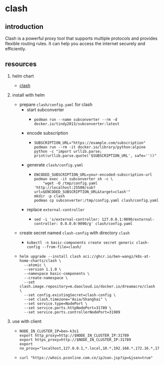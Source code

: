 # clash

## introduction

Clash is a powerful proxy tool that supports multiple protocols and provides flexible routing rules. It can help you access the internet securely and efficiently.

## resources

1. helm chart
    * [clash](chart/)

2. install with helm
    * prepare `clash/config.yaml` for clash
        + start subconverter
            * ```shell
              podman run --name subconverter --rm -d docker.io/tindy2013/subconverter:latest
              ```
        + encode subscription
            * ```shell
              SUBSCRIPTION_URL="https://example.com/subscription"
              podman run --rm -it docker.io/library/python:alpine python -c "import urllib.parse; print(urllib.parse.quote('$SUBSCRIPTION_URL', safe=''))"
              ```
        + generate `clash/config.yaml`
            * ```shell
              ENCODED_SUBSCRIPTION_URL=your-encoded-subscription-url
              podman exec -it subconverter sh -c \
                  "wget -O /tmp/config.yaml 'http://localhost:25500/sub?url=$ENCODED_SUBSCRIPTION_URL&target=clash'"
              mkdir -p clash
              podman cp subconverter:/tmp/config.yaml clash/config.yaml
              ```
        + replace `external-controller`
            * ```shell
              sed -i 's/external-controller: 127.0.0.1:9090/external-controller: 0.0.0.0:9090/g' clash/config.yaml
              ```
    * create secret named `clash-config` with directory `clash`
        + ```shell
          kubectl -n basic-components create secret generic clash-config --from-file=clash/
          ```
    * ```shell
      helm upgrade --install clash oci://ghcr.io/ben-wangz/k8s-at-home-charts/clash \
        --atomic \
        --version 1.1.0 \
        --namespace basic-components \
        --create-namespace \
        --set clash.image.repository=m.daocloud.io/docker.io/dreamacro/clash \
        --set config.existingSecret=clash-config \
        --set clash.timezone="Asia/Shanghai" \
        --set service.type=NodePort \
        --set service.ports.httpNodePort=31789 \
        --set service.ports.controllerNodePort=31909
      ```
3. use with client
    * ```shell
      NODE_IN_CLUSTER_IP=ben-k3s1
      export http_proxy=http://$NODE_IN_CLUSTER_IP:31789
      export https_proxy=http://$NODE_IN_CLUSTER_IP:31789
      export no_proxy="localhost,127.0.0.1,*.local,10.*,192.168.*,172.16.*,172.17.*,172.18.*,172.19.*,172.20.*,172.21.*,172.22.*,172.23.*,172.24.*,172.25.*,172.26.*,172.27.*,172.28.*,172.29.*,172.30.*,172.31.*"
      ```
    * ```shell
      curl "https://whois.pconline.com.cn/ipJson.jsp?ip=&json=true"
      ```
